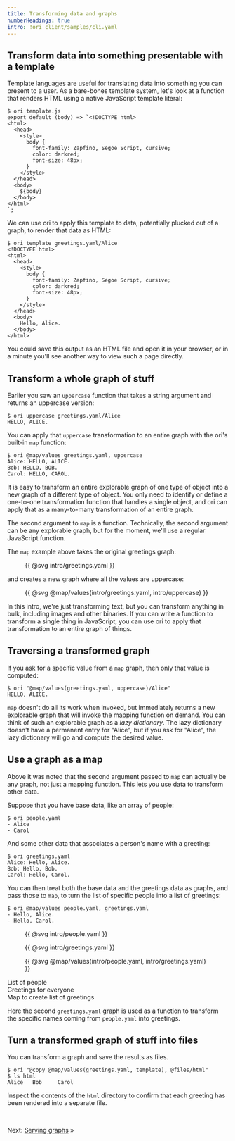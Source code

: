 ```yaml
---
title: Transforming data and graphs
numberHeadings: true
intro: !ori client/samples/cli.yaml
---
```


## Transform data into something presentable with a template

Template languages are useful for translating data into something you can present to a user. As a bare-bones template system, let's look at a function that renders HTML using a native JavaScript template literal:

```console
$ ori template.js
export default (body) => `<!DOCTYPE html>
<html>
  <head>
    <style>
      body {
        font-family: Zapfino, Segoe Script, cursive;
        color: darkred;
        font-size: 48px;
      }
    </style>
  </head>
  <body>
    ${body}
  </body>
</html>
`;
```

<span class="tutorialStep"></span> We can use ori to apply this template to data, potentially plucked out of a graph, to render that data as HTML:

```console
$ ori template greetings.yaml/Alice
<!DOCTYPE html>
<html>
  <head>
    <style>
      body {
        font-family: Zapfino, Segoe Script, cursive;
        color: darkred;
        font-size: 48px;
      }
    </style>
  </head>
  <body>
    Hello, Alice.
  </body>
</html>
```

You could save this output as an HTML file and open it in your browser, or in a minute you'll see another way to view such a page directly.

## Transform a whole graph of stuff

Earlier you saw an `uppercase` function that takes a string argument and returns an uppercase version:

```console
$ ori uppercase greetings.yaml/Alice
HELLO, ALICE.
```

<span class="tutorialStep"></span> You can apply that `uppercase` transformation to an entire graph with the ori's built-in `map` function:

```console
$ ori @map/values greetings.yaml, uppercase
Alice: HELLO, ALICE.
Bob: HELLO, BOB.
Carol: HELLO, CAROL.
```

It is easy to transform an entire explorable graph of one type of object into a new graph of a different type of object. You only need to identify or define a one-to-one transformation function that handles a single object, and ori can apply that as a many-to-many transformation of an entire graph.

The second argument to `map` is a function. Technically, the second argument can be any explorable graph, but for the moment, we'll use a regular JavaScript function.

The `map` example above takes the original greetings graph:

<figure>
{{ @svg intro/greetings.yaml }}
</figure>

and creates a new graph where all the values are uppercase:

<figure>
{{ @svg @map/values(intro/greetings.yaml, intro/uppercase) }}
</figure>

In this intro, we're just transforming text, but you can transform anything in bulk, including images and other binaries. If you can write a function to transform a single thing in JavaScript, you can use ori to apply that transformation to an entire graph of things.

## Traversing a transformed graph

<span class="tutorialStep"></span> If you ask for a specific value from a `map` graph, then only that value is computed:

```console
$ ori "@map/values(greetings.yaml, uppercase)/Alice"
HELLO, ALICE.
```

`map` doesn't do all its work when invoked, but immediately returns a new explorable graph that will invoke the mapping function on demand. You can think of such an explorable graph as a _lazy dictionary_. The lazy dictionary doesn't have a permanent entry for "Alice", but if you ask for "Alice", the lazy dictionary will go and compute the desired value.

## Use a graph as a map

Above it was noted that the second argument passed to `map` can actually be any graph, not just a mapping function. This lets you use data to transform other data.

Suppose that you have base data, like an array of people:

```console
$ ori people.yaml
- Alice
- Carol
```

And some other data that associates a person's name with a greeting:

```console
$ ori greetings.yaml
Alice: Hello, Alice.
Bob: Hello, Bob.
Carol: Hello, Carol.
```

<span class="tutorialStep"></span> You can then treat both the base data and the greetings data as graphs, and pass those to `map`, to turn the list of specific people into a list of greetings:

```console
$ ori @map/values people.yaml, greetings.yaml
- Hello, Alice.
- Hello, Carol.
```

<div class="sideBySide">
  <figure>
    {{ @svg intro/people.yaml }}
  </figure>
  <figure>
    {{ @svg intro/greetings.yaml }}
  </figure>
  <figure>
    {{ @svg @map/values(intro/people.yaml, intro/greetings.yaml) }}
  </figure>
  <figcaption>List of people</figcaption>
  <figcaption>Greetings for everyone</figcaption>
  <figcaption>Map to create list of greetings</figcaption>
</div>

Here the second `greetings.yaml` graph is used as a function to transform the specific names coming from `people.yaml` into greetings.

## Turn a transformed graph of stuff into files

<span class="tutorialStep"></span> You can transform a graph and save the results as files.

```console
$ ori "@copy @map/values(greetings.yaml, template), @files/html"
$ ls html
Alice   Bob     Carol
```

<span class="tutorialStep"></span> Inspect the contents of the `html` directory to confirm that each greeting has been rendered into a separate file.

&nbsp;

Next: [Serving graphs](intro5.html) »
